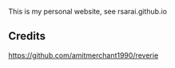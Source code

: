 This is my personal website, see rsarai.github.io

## Credits
https://github.com/amitmerchant1990/reverie
